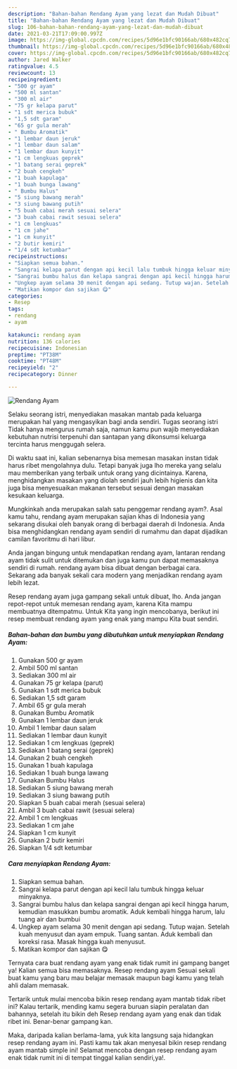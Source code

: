 ```yaml
---
description: "Bahan-bahan Rendang Ayam yang lezat dan Mudah Dibuat"
title: "Bahan-bahan Rendang Ayam yang lezat dan Mudah Dibuat"
slug: 106-bahan-bahan-rendang-ayam-yang-lezat-dan-mudah-dibuat
date: 2021-03-21T17:09:00.997Z
image: https://img-global.cpcdn.com/recipes/5d96e1bfc90166ab/680x482cq70/rendang-ayam-foto-resep-utama.jpg
thumbnail: https://img-global.cpcdn.com/recipes/5d96e1bfc90166ab/680x482cq70/rendang-ayam-foto-resep-utama.jpg
cover: https://img-global.cpcdn.com/recipes/5d96e1bfc90166ab/680x482cq70/rendang-ayam-foto-resep-utama.jpg
author: Jared Walker
ratingvalue: 4.5
reviewcount: 13
recipeingredient:
- "500 gr ayam"
- "500 ml santan"
- "300 ml air"
- "75 gr kelapa parut"
- "1 sdt merica bubuk"
- "1,5 sdt garam"
- "65 gr gula merah"
- " Bumbu Aromatik"
- "1 lembar daun jeruk"
- "1 lembar daun salam"
- "1 lembar daun kunyit"
- "1 cm lengkuas geprek"
- "1 batang serai geprek"
- "2 buah cengkeh"
- "1 buah kapulaga"
- "1 buah bunga lawang"
- " Bumbu Halus"
- "5 siung bawang merah"
- "3 siung bawang putih"
- "5 buah cabai merah sesuai selera"
- "3 buah cabai rawit sesuai selera"
- "1 cm lengkuas"
- "1 cm jahe"
- "1 cm kunyit"
- "2 butir kemiri"
- "1/4 sdt ketumbar"
recipeinstructions:
- "Siapkan semua bahan."
- "Sangrai kelapa parut dengan api kecil lalu tumbuk hingga keluar minyaknya."
- "Sangrai bumbu halus dan kelapa sangrai dengan api kecil hingga harum, kemudian masukkan bumbu aromatik. Aduk kembali hingga harum, lalu tuang air dan bumbui"
- "Ungkep ayam selama 30 menit dengan api sedang. Tutup wajan. Setelah kuah menyusut dan ayam empuk. Tuang santan. Aduk kembali dan koreksi rasa. Masak hingga kuah menyusut."
- "Matikan kompor dan sajikan 😋"
categories:
- Resep
tags:
- rendang
- ayam

katakunci: rendang ayam 
nutrition: 136 calories
recipecuisine: Indonesian
preptime: "PT38M"
cooktime: "PT48M"
recipeyield: "2"
recipecategory: Dinner

---
```



![Rendang Ayam](https://img-global.cpcdn.com/recipes/5d96e1bfc90166ab/680x482cq70/rendang-ayam-foto-resep-utama.jpg)

Selaku seorang istri, menyediakan masakan mantab pada keluarga merupakan hal yang mengasyikan bagi anda sendiri. Tugas seorang istri Tidak hanya mengurus rumah saja, namun kamu pun wajib menyediakan kebutuhan nutrisi terpenuhi dan santapan yang dikonsumsi keluarga tercinta harus menggugah selera.

Di waktu  saat ini, kalian sebenarnya bisa memesan masakan instan tidak harus ribet mengolahnya dulu. Tetapi banyak juga lho mereka yang selalu mau memberikan yang terbaik untuk orang yang dicintainya. Karena, menghidangkan masakan yang diolah sendiri jauh lebih higienis dan kita juga bisa menyesuaikan makanan tersebut sesuai dengan masakan kesukaan keluarga. 



Mungkinkah anda merupakan salah satu penggemar rendang ayam?. Asal kamu tahu, rendang ayam merupakan sajian khas di Indonesia yang sekarang disukai oleh banyak orang di berbagai daerah di Indonesia. Anda bisa menghidangkan rendang ayam sendiri di rumahmu dan dapat dijadikan camilan favoritmu di hari libur.

Anda jangan bingung untuk mendapatkan rendang ayam, lantaran rendang ayam tidak sulit untuk ditemukan dan juga kamu pun dapat memasaknya sendiri di rumah. rendang ayam bisa dibuat dengan berbagai cara. Sekarang ada banyak sekali cara modern yang menjadikan rendang ayam lebih lezat.

Resep rendang ayam juga gampang sekali untuk dibuat, lho. Anda jangan repot-repot untuk memesan rendang ayam, karena Kita mampu membuatnya ditempatmu. Untuk Kita yang ingin mencobanya, berikut ini resep membuat rendang ayam yang enak yang mampu Kita buat sendiri.

<!--inarticleads1-->

##### Bahan-bahan dan bumbu yang dibutuhkan untuk menyiapkan Rendang Ayam:

1. Gunakan 500 gr ayam
1. Ambil 500 ml santan
1. Sediakan 300 ml air
1. Gunakan 75 gr kelapa (parut)
1. Gunakan 1 sdt merica bubuk
1. Sediakan 1,5 sdt garam
1. Ambil 65 gr gula merah
1. Gunakan  Bumbu Aromatik
1. Gunakan 1 lembar daun jeruk
1. Ambil 1 lembar daun salam
1. Sediakan 1 lembar daun kunyit
1. Sediakan 1 cm lengkuas (geprek)
1. Sediakan 1 batang serai (geprek)
1. Gunakan 2 buah cengkeh
1. Gunakan 1 buah kapulaga
1. Sediakan 1 buah bunga lawang
1. Gunakan  Bumbu Halus
1. Sediakan 5 siung bawang merah
1. Sediakan 3 siung bawang putih
1. Siapkan 5 buah cabai merah (sesuai selera)
1. Ambil 3 buah cabai rawit (sesuai selera)
1. Ambil 1 cm lengkuas
1. Sediakan 1 cm jahe
1. Siapkan 1 cm kunyit
1. Gunakan 2 butir kemiri
1. Siapkan 1/4 sdt ketumbar




<!--inarticleads2-->

##### Cara menyiapkan Rendang Ayam:

1. Siapkan semua bahan.
1. Sangrai kelapa parut dengan api kecil lalu tumbuk hingga keluar minyaknya.
1. Sangrai bumbu halus dan kelapa sangrai dengan api kecil hingga harum, kemudian masukkan bumbu aromatik. Aduk kembali hingga harum, lalu tuang air dan bumbui
1. Ungkep ayam selama 30 menit dengan api sedang. Tutup wajan. Setelah kuah menyusut dan ayam empuk. Tuang santan. Aduk kembali dan koreksi rasa. Masak hingga kuah menyusut.
1. Matikan kompor dan sajikan 😋




Ternyata cara buat rendang ayam yang enak tidak rumit ini gampang banget ya! Kalian semua bisa memasaknya. Resep rendang ayam Sesuai sekali buat kamu yang baru mau belajar memasak maupun bagi kamu yang telah ahli dalam memasak.

Tertarik untuk mulai mencoba bikin resep rendang ayam mantab tidak ribet ini? Kalau tertarik, mending kamu segera buruan siapin peralatan dan bahannya, setelah itu bikin deh Resep rendang ayam yang enak dan tidak ribet ini. Benar-benar gampang kan. 

Maka, daripada kalian berlama-lama, yuk kita langsung saja hidangkan resep rendang ayam ini. Pasti kamu tak akan menyesal bikin resep rendang ayam mantab simple ini! Selamat mencoba dengan resep rendang ayam enak tidak rumit ini di tempat tinggal kalian sendiri,ya!.

